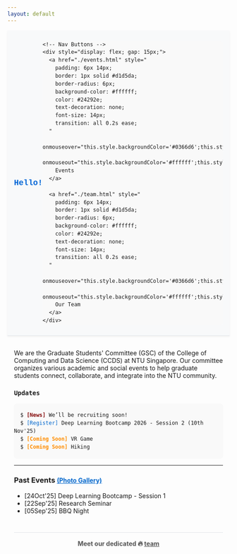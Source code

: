```yaml
---
layout: default
---
```


<!-- 🟦 Sticky Navbar -->
<nav style="
  position: sticky;
  top: 0;
  z-index: 1000;
  background-color: #f8f9fa;
  border-bottom: 1px solid #e1e4e8;
  box-shadow: 0 2px 4px rgba(0,0,0,0.05);
  padding: 10px 0;
">
  <div style="
    max-width: 900px;
    margin: 0 auto;
    display: flex;
    justify-content: space-between;
    align-items: center;
    padding: 0 15px;
  ">
    <!-- Site Name -->
    <a href="./" style="
      font-weight: bold;
      font-size: 18px;
      color: #0366d6;
      text-decoration: none;
      font-family: 'SFMono-Regular', Consolas, 'Liberation Mono', Menlo, monospace;
    ">
      Hello!
    </a>

    <!-- Nav Buttons -->
    <div style="display: flex; gap: 15px;">
      <a href="./events.html" style="
        padding: 6px 14px;
        border: 1px solid #d1d5da;
        border-radius: 6px;
        background-color: #ffffff;
        color: #24292e;
        text-decoration: none;
        font-size: 14px;
        transition: all 0.2s ease;
      " 
      onmouseover="this.style.backgroundColor='#0366d6';this.style.color='#ffffff';this.style.borderColor='#0366d6';"
      onmouseout="this.style.backgroundColor='#ffffff';this.style.color='#24292e';this.style.borderColor='#d1d5da';">
        Events
      </a>

      <a href="./team.html" style="
        padding: 6px 14px;
        border: 1px solid #d1d5da;
        border-radius: 6px;
        background-color: #ffffff;
        color: #24292e;
        text-decoration: none;
        font-size: 14px;
        transition: all 0.2s ease;
      " 
      onmouseover="this.style.backgroundColor='#0366d6';this.style.color='#ffffff';this.style.borderColor='#0366d6';"
      onmouseout="this.style.backgroundColor='#ffffff';this.style.color='#24292e';this.style.borderColor='#d1d5da';">
        Our Team
      </a>
    </div>
  </div>
</nav>

<!-- 🟨 Main Content -->
<div style="max-width: 900px; margin: 30px auto; padding: 0 15px;">
  <p>
    We are the Graduate Students' Committee (GSC) of the College of Computing and Data Science (CCDS) at NTU Singapore.
    Our committee organizes various academic and social events to help graduate students connect, collaborate, 
    and integrate into the NTU community.
  </p>

<!-- 🟨 Updates -->
  <h3><code>Updates</code></h3>

  <style>
    @keyframes flash {
      0%, 100% { opacity: 1; }
      50% { opacity: 0.4; }
    }
  
    .news {
      color: maroon;
      font-weight: bold;
      animation: flash 1s infinite;
    }
  
    .coming {
      color: darkorange;
      font-weight: bold;
    }
  
    pre code {
      background: #f9f9f9;
      display: block;
      padding: 0px;
      border-radius: 6px;
      font-family: monospace;
      line-height: 1.5em;
    }
  
    a {
      color: #0066cc;
      text-decoration: none;
    }
  
    a:hover {
      text-decoration: underline;
    }
  </style>
  
  <pre><code>
  $ <span class="news">[News]</span> We’ll be recruiting soon!
  $ <a href="https://event.ntu.edu.sg/3rd-deeplearning-bootcamp-ss2">[Register]</a> Deep Learning Bootcamp 2026 - Session 2 (10th Nov'25)
  $ <span class="coming">[Coming Soon]</span> VR Game
  $ <span class="coming">[Coming Soon]</span> Hiking
  </code></pre>


  <hr />

<!-- 🟨 Past Events with date -->
 <h3>
  Past Events 
  <a href="./events.html" style="font-size: 85%; text-decoration: none;">
    <u>(Photo Gallery)</u>
  </a>
</h3>
  <ul>
    <li>[24Oct'25] Deep Learning Bootcamp - Session 1</li>
    <li>[22Sep'25] Research Seminar</li>
    <li>[05Sep'25] BBQ Night</li>
  </ul>

<!-- 🟥  Meet the team Footer -->
  <footer style="
    text-align: center;
    margin-top: 40px;
    padding: 15px 0;
    font-size: 1em;
    border-top: 1px solid #e1e4e8;
    color: #555;
  ">
    <h4 style="margin: 0;">
      Meet our dedicated 
      <span style="font-size: 1.1em;">🔥</span>
      <a href="./team.html" style="text-decoration: underline; color: inherit;">
        team
      </a>
    </h4>
  </footer>

</div>

